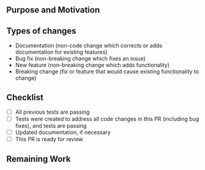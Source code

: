 <!--- Hi, and thanks for contributing! -->
<!--- Make sure to provide a general summary of your changes in the title above. -->
<!--- For example: "[scsynth] Fix crash when encountering cute kittens" -->

Purpose and Motivation
----------------------

<!--- Why is this change required? What problem does it solve? -->
<!--- If it fixes an open issue, please link to it here by writing "Fixes #555". -->

Types of changes
----------------

<!--- What types of changes does your pull request introduce? -->
<!--- Some examples are below (you can delete the lines that don't apply): -->

- Documentation (non-code change which corrects or adds documentation for existing features)
- Bug fix (non-breaking change which fixes an issue)
- New feature (non-breaking change which adds functionality)
- Breaking change (fix or feature that would cause existing functionality to change)

Checklist
---------

<!--- Complete an item by checking it: [x] -->

- [ ] All previous tests are passing
- [ ] Tests were created to address all code changes in this PR (including bug fixes), and tests are passing
- [ ] Updated documentation, if necessary
- [ ] This PR is ready for review

<!--- See DEVELOPING.md for instructions on running and writing tests. -->

Remaining Work
--------------

<!--- If any work remains to be done, please give a brief description here. -->
<!--- Consider providing a todo-list so we can easily track completion progress. -->

<!--- Thanks for contributing! -->
